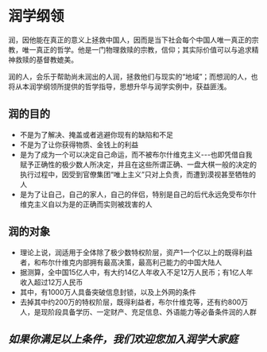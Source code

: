 # 润学纲领

润，因他能在真正的意义上拯救中国人，因而是当下社会每个中国人唯一真正的宗教，唯一真正的哲学。他是一门物理救赎的宗教，信仰；其实际价值可以与追求精神救赎的基督教媲美。

润的人，会乐于帮助尚未润出的人润，拯救他们与现实的“地域”；而想润的人，也将从本润学纲领所提供的哲学指导，思想升华与润学实例中，获益匪浅。

## 润的目的

- 不是为了解决、掩盖或者逃避你现有的缺陷和不足
- 不是为了让你获得物质、金钱上的利益
- 是为了成为一个可以决定自己命运，而不被布尔什维克主义---也即凭借自我赋予正确性的极少数人所决定，并且在这些所谓正确、一盘大棋一般的决定的执行过程中，因受到官僚集团“唯上主义”只对上负责，而遭到漠视甚至牺牲的人
- 是为了让自己，自己的家人，自己的伴侣，特别是自己的后代永远免受布尔什维克主义自以为是的正确而实则被戕害的人

## 润的对象

- 理论上说，润适用于全体除了极少数特权阶层，资产1一个亿以上的既得利益者，和布尔什维克内部拥有最高决策，最高利己能力的中国大陆人
- 据测算，全中国15亿人中，有大约14亿人年收入不足12万人民币；有1亿人年收入超过12万人民币
- 其中，有1000万人具备突破信息封锁，以及上外网的条件
- 去掉其中约200万的特权阶层，既得利益者，布尔什维克等，还有约800万人，是现阶段具备学历、一定财产、充足信息、外语能力等必备条件润的人群

## _如果你满足以上条件，我们欢迎您加入润学大家庭_
